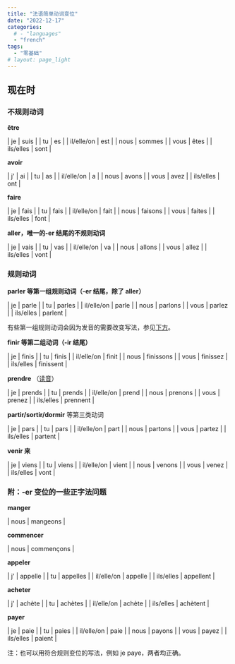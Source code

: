 ```yaml
---
title: "法语简单动词变位"
date: "2022-12-17"
categories: 
  # - "languages"
  - "french"
tags:
  - "零基础"
# layout: page_light
---
```


## **现在时**

### 不规则动词

**être**

| je          | suis    |
| tu          | es      |
| il/elle/on  | est     |
| nous        | sommes  |
| vous        | êtes    |
| ils/elles   | sont    |

**avoir**

| j'          | ai      |
| tu          | as      |
| il/elle/on  | a       |
| nous        | avons   |
| vous        | avez    |
| ils/elles   | ont     |

**faire**

| je          | fais    |
| tu          | fais    |
| il/elle/on  | fait    |
| nous        | faisons |
| vous        | faites  |
| ils/elles   | font    |

**aller，唯一的-er 结尾的不规则动词**

| je          | vais    |
| tu          | vas     |
| il/elle/on  | va      |
| nous        | allons  |
| vous        | allez   |
| ils/elles   | vont    |

### 规则动词

**parler 等第一组规则动词（-er 结尾，除了 aller）**

| je          | parle   |
| tu          | parles  |
| il/elle/on  | parle   |
| nous        | parlons |
| vous        | parlez  |
| ils/elles   | parlent |

有些第一组规则动词会因为发音的需要改变写法，参见[下方](#附-er-变位的一些正字法问题)。

**finir 等第二组动词（-ir 结尾）**

| je          | finis   |
| tu          | finis   |
| il/elle/on  | finit   |
| nous        | finissons   |
| vous        | finissez    |
| ils/elles   | finissent   |

**prendre** （[读音](assets/audios/prendre.mp3)）

| je          | prends  |
| tu          | prends  |
| il/elle/on  | prend   |
| nous        | prenons |
| vous        | prenez  |
| ils/elles   | prennent    |

**partir/sortir/dormir** 等第三类动词

| je          | pars    |
| tu          | pars    |
| il/elle/on  | part    |
| nous        | partons |
| vous        | partez  |
| ils/elles   | partent |

**venir 来**

| je          | viens    |
| tu          | viens    |
| il/elle/on  | vient    |
| nous        | venons   |
| vous        | venez    |
| ils/elles   | vont     |

### 附：-er 变位的一些正字法问题

**manger**

| nous        | mangeons    |

**commencer**

| nous        | commençons  |

**appeler**

| j'          | appelle     |
| tu          | appelles    |
| il/elle/on  | appelle     |
| ils/elles   | appellent   |

**acheter**

| j'          | achète  |
| tu          | achètes |
| il/elle/on  | achète  |
| ils/elles   | achètent    |

**payer**

| je          | paie    |
| tu          | paies   |
| il/elle/on  | paie    |
| nous        | payons  |
| vous        | payez   |
| ils/elles   | paient  |

注：也可以用符合规则变位的写法，例如 je paye，两者均正确。

